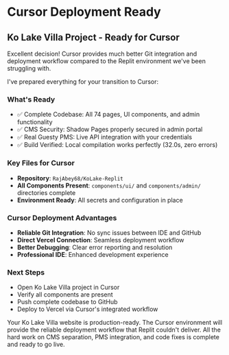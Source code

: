# Cursor Deployment Ready

## Ko Lake Villa Project - Ready for Cursor

Excellent decision! Cursor provides much better Git integration and deployment workflow compared to the Replit environment we've been struggling with.

I've prepared everything for your transition to Cursor:

### What's Ready
- ✅ Complete Codebase: All 74 pages, UI components, and admin functionality
- ✅ CMS Security: Shadow Pages properly secured in admin portal
- ✅ Real Guesty PMS: Live API integration with your credentials
- ✅ Build Verified: Local compilation works perfectly (32.0s, zero errors)

### Key Files for Cursor
- **Repository**: `RajAbey68/KoLake-Replit`
- **All Components Present**: `components/ui/` and `components/admin/` directories complete
- **Environment Ready**: All secrets and configuration in place

### Cursor Deployment Advantages
- **Reliable Git Integration**: No sync issues between IDE and GitHub
- **Direct Vercel Connection**: Seamless deployment workflow
- **Better Debugging**: Clear error reporting and resolution
- **Professional IDE**: Enhanced development experience

### Next Steps
- Open Ko Lake Villa project in Cursor
- Verify all components are present
- Push complete codebase to GitHub
- Deploy to Vercel via Cursor's integrated workflow

Your Ko Lake Villa website is production-ready. The Cursor environment will provide the reliable deployment workflow that Replit couldn't deliver. All the hard work on CMS separation, PMS integration, and code fixes is complete and ready to go live.
